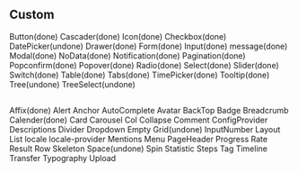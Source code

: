 ## Custom
Button(done)
Cascader(done)
Icon(done)
Checkbox(done)
DatePicker(undone)
Drawer(done)
Form(done)
Input(done)
message(done)
Modal(done)
NoData(done)
Notification(done)
Pagination(done)
Popconfirm(done)
Popover(done)
Radio(done)
Select(done)
Slider(done)
Switch(done)
Table(done)
Tabs(done)
TimePicker(done)
Tooltip(done)
Tree(undone)
TreeSelect(undone)

##
Affix(done)
Alert
Anchor
AutoComplete
Avatar
BackTop
Badge
Breadcrumb
Calender(done)
Card
Carousel
Col
Collapse
Comment
ConfigProvider
Descriptions
Divider
Dropdown
Empty
Grid(undone)
InputNumber
Layout
List
locale
locale-provider
Mentions
Menu
PageHeader
Progress
Rate
Result
Row
Skeleton
Space(undone)
Spin
Statistic
Steps
Tag
Timeline
Transfer
Typography
Upload
